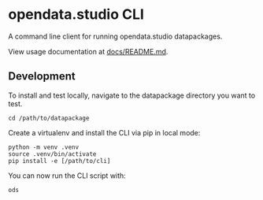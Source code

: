 # opendata.studio CLI

A command line client for running opendata.studio datapackages.

View usage documentation at [docs/README.md](docs/README.md).


## Development

To install and test locally, navigate to the datapackage directory you want to
test.
```
cd /path/to/datapackage
```

Create a virtualenv and install the CLI via pip in local mode:
```
python -m venv .venv
source .venv/bin/activate
pip install -e [/path/to/cli]
```

You can now run the CLI script with:
```
ods
```
